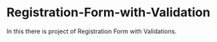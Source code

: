 # Registration-Form-with-Validation
In this there is project of Registration Form with Validations.
